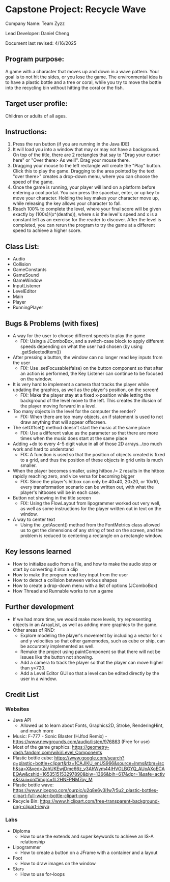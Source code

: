 # Capstone Project: Recycle Wave

Company Name: Team Zyzz

Lead Developer: Daniel Cheng

Document last revised: 4/16/2025

## Program purpose:
A game with a character that moves up and down in a wave pattern. Your goal is to not hit the sides, or you lose the game. The environmental idea is to have a plastic bottle and a tree or coral, while you try to move the bottle into the recycling bin without hitting the coral or the fish.

## Target user profile:
Children or adults of all ages.

## Instructions: 
1. Press the run button (if you are running in the Java IDE)
2. It will load you into a window that may or may not have a background. On top of the title, there are 2 rectangles that say to "Drag your cursor here" or "Over there> As well!". Drag your mouse there.
3. Dragging your mouse to the left rectangle will create the "Play" button. Click this to play the game. Dragging to the area pointed by the text "over there>" creates a drop-down menu, where you can choose the speed of the game.
4. Once the game is running, your player will land on a platform before entering a cool portal. You can press the spacebar, enter, or up key to move your character. Holding the key makes your character move up, while releasing the key allows your character to fall.
5. Reach 100% to complete the level, where your final score will be given exactly by (100s)/(x^(deaths)), where s is the level's speed and x is a constant left as an exercise for the reader to discover. After the level is completed, you can rerun the program to try the game at a different speed to achieve a higher score.

## Class List:
- Audio
- Collision
- GameConstants
- GameSound
- GameWindow
- InputListener
- LevelEditor
- Main
- Player
- RunningPlayer
## Bugs & Problems (with fixes)
- A way for the user to choose different speeds to play the game
  - FIX: Using a JComboBox, and a switch-case block to apply different speeds depending on what the user had chosen (by using .getSelectedItem())
- After pressing a button, the window can no longer read key inputs from the user
  - FIX: Use .setFocusable(false) on the button component so that after an action is performed, the Key Listener can continue to be focused on the window.
- It is very hard to implement a camera that tracks the player while updating the graphics, as well as the player's position, on the screen!
  - FIX: Make the player stay at a fixed x-position while letting the background of the level move to the left. This creates the illusion of the player moving forward in a level.
- Too many objects in the level for the computer the render?
  - FIX: When there are too many objects, an if statement is used to not draw anything that will appear offscreen.
- The setOffset() method doesn't start the music at the same place
  - FIX: Use a different value as the parameter so that there are more times when the music does start at the same place
- Adding +dx to every 4-5 digit value in all of those 2D arrays...too much work and hard to understand
  - FIX: A function is used so that the position of objects created is fixed to a grid, and thus the position of these objects in grid units is much smaller.
- When the player becomes smaller, using hitbox /= 2 results in the hitbox rapidly reaching zero, and vice versa for becoming bigger
  - FIX: Since the player's hitbox can only be 40x40, 20x20, or 10x10, every transformation scenario can be written out, with what the player's hitboxes will be in each case.
- Button not showing in the title screen
  - FIX: Using the FlowLayout from lipogrammer worked out very well, as well as some instructions for the player written out in text on the window.
- A way to center text
  - Using the .getAscent() method from the FontMetrics class allowed us to get the dimensions of any string of text on the screen, and the problem is reduced to centering a rectangle on a rectangle window.
## Key lessons learned
- How to initialize audio from a file, and how to make the audio stop or start by converting it into a clip
- How to make the program read key input from the user
- How to detect a collision between various shapes
- How to create a drop-down menu with a list of options (JComboBox)
- How Thread and Runnable works to run a game
## Further development
- If we had more time, we would make more levels, try representing objects in an ArrayList, as well as adding more graphics to the game.
- Other areas of RND:
  - Explore modeling the player's movement by including a vector for x and y velocities so that other gamemodes, such as cube or ship, can be accurately implemented as well.
  - Remake the project using paintComponent so that there will not be issues like the button not showing.
  - Add a camera to track the player so that the player can move higher than y=720.
  - Add a Level Editor GUI so that a level can be edited directly by the user in a window.
## Credit List
### Websites
- Java API
  - Allowed us to learn about Fonts, Graphics2D, Stroke, RenderingHint, and much more
- Music: F-777 - Sonic Blaster (HJfod Remix) - https://www.newgrounds.com/audio/listen/976863 (Free for use)
- Most of the game graphics: https://geometry-dash.fandom.com/wiki/Level_Components
- Plastic bottle cube: https://www.google.com/search?q=plastic+bottle+clipart&rlz=1CAJIKU_enUS966&source=lnms&tbm=isch&sa=X&ved=2ahUKEwjDme66z_v3AhWym44IHVOLBGYQ_AUoAXoECAEQAw&cshid=1653515153297890&biw=1366&bih=617&dpr=1&safe=active&ssui=on#imgrc=1L2HNFPNM7oy_M
- Plastic bottle wave: https://www.nicepng.com/ourpic/u2q8e6y3i1w7r5u2_plastic-bottles-clipart-full-water-bottle-clipart-png
- Recycle Bin: https://www.hiclipart.com/free-transparent-background-png-clipart-iexyq
### Labs
- Diploma
  - How to use the extends and super keywords to achieve an IS-A relationship
- Lipogrammer
  - How to create a button on a JFrame with a container and a layout
- Foot
  - How to draw images on the window
- Stars
  - How to use for-loops
